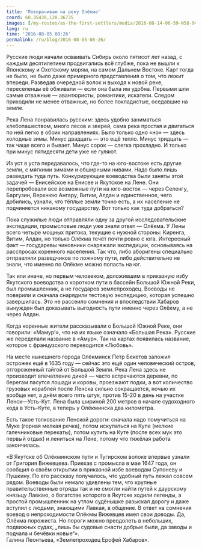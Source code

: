 ```yaml
---
title: 'Поворачиваю на реку Олёкма'
coord: 60.35438,120.36735
images: [/my-routes/as-the-first-settlers/media/2016-08-14-06-59-N58-94492E121-70465-7801]
lang: ru
time: '2016-08-05 08:26'
permalink: /ru/blog/2016-08-05-08-26/
---
```


Русские люди начали осваивать Сибирь около пятисот лет назад, с каждым десятилетием продвигались всё глубже, пока не вышли к Японскому и Охотскому морям, на самом Дальнем Востоке. Карт тогда не было, не было даже примерного представления о том, что лежит впереди. Разведав очередной волок и выходя к новой реке, переселенцы её обживали&nbsp;— если она была им удобна. Первыми шли самые отважные&nbsp;— авантюристы, романтики, искатели. Следом приходили не менее отважные, но более покладистые, оседавшие на земле.

Река Лена понравилась русским: здесь удобно заниматься хлебопашеством, много лесов и зверей, сама река простая и двигаться по ней легко в обоих направлениях. Было только одно «но»&nbsp;— здесь холодные зимы. Минус двадцать&nbsp;— это ещё тепло. Минус тридцать&nbsp;— так чаще всего и бывает. Минус сорок&nbsp;— слегка прохладно. И только при минус пятидесяти дети уже не гуляют.

Из уст в уста передавалось, что где-то на юго-востоке есть другие земли, с мягкими зимами и обширными нивами. Надо было лишь разведать туда путь. Конкурирующие воеводства были заняты этой задачей&nbsp;— Енисейское на Енисее и Якутское на Лене. Они перепробовали все возможные пути на юго-восток&nbsp;— через Селенгу, Баргузин, Верхнюю Ангару, Витим, Алдан и единственное, чего добились, узнали, что тёплые земли точно есть, а их население не подчиняется никакому государству. Вот только как туда добраться?

Пока служилые люди отправляли одну за другой исследовательские экспедиции, промысловые люди уже знали ответ&nbsp;— Олёкма. У Лены всего четыре мощных притока, текущие с нужной стороны: Киренга, Витим, Алдан, но только Олёкма течёт почти ровно с юга. Интересный факт&nbsp;— государевы чиновники снаряжали экспедиции, основываясь на расспросах коренного населения. Так что, либо аборигены специально отправляли разведчиков по ложному пути, либо действительно не знали, что именно по Олёкме можно попасть на юг.

Так или иначе, но первым человеком, доложившим в приказную избу Якутского воеводства о коротком пути в бассейн Большой Южной Реки, был промышленник, а не государев землепроходец. Воеводы не поверили и сначала снарядили тестовую экспедицию, которая успешно завершилась. Это не рассеило сомнения и впоследствии Хабаров вынужден был доказывать выгодность пути именно через Олёкму, а не через Алдан.

Когда коренные жители рассказывали о Большой Южной Реке, они говорили: «Мамур!», что на их языке означало «Большая Река». Русские же переделали название в «Амур». Так на картах появилась название, которое с французского переводится «Любовь».

На месте нынешнего города Олёкминск Петр Бекетов заложил острожек ещё в 1635&nbsp;году&nbsp;— сейчас это ещё один человеческий остров, отгороженный тайгой от Большой Земли. Река Лена здесь не производит впечатление дикой&nbsp;— часто встречаются деревни, по берегам пасутся лошади и коровы, проезжают лодки, а вот количество грузовых кораблей после Ленска сильно сокращается, ночью их вообще нет, а днём всего пять штук, против 15-20 в день на участке Ленск—Усть-Кут. Лена была шириной 200&nbsp;метров в начале судоходного хода в Усть-Куте, а теперь у Олёкминска два километра.

Есть такое толкование Ленской дороги: сначала надо помучиться на Муке (горная мелкая речка), потом искупаться на Купе (мелкие галечниковые перекаты), потом кутить на Куте (после всех мук это первый отдых) и лениться на Лене, потому что тяжёлая работа закончилась.

«В Якутске об Олёкминском пути и Тугирском волоке впервые узнали от Григория Вижевцева. Приехав с промысла в мае 1647 года, он сообщил о своём открытии в приказной избе воеводам Супоневу и Пушкину. По его рассказу получалось, что удобный путь лежал совсем рядом. Воеводы были немало удивлены тем, что крупные правительственные отряды так и не смогли найти путей к даурскому князьцу Лавкаю, о богатстве которого в Якутске ходили легенды, а простой промышленник на утлом судёнышке разыскал дорогу и даже вступил с людьми, знающими Лавкая, в общение. В ответ на сомнения воевод о непроходимости Олёкмы Вижевцев имел свои доводы. Да, Олёкма порожиста. Но пороги можно преодолеть в небольших, подвижных судах, „лишь бы судовые снасти добрые были, да заводы и подчала и бечёвки новые“».<br>
Галина Леонтьева, «Землепроходец Ерофей Хабаров».